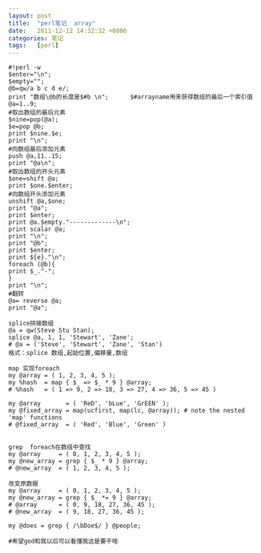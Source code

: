 ```yaml
---
layout: post
title:  "perl笔记  array"
date:   2011-12-12 14:32:32 +0800
categories: 笔记
tags:   [perl]
---
```


    #!perl -w
    $enter="\n";
    $empty="";
    @b=qw/a b c d e/;
    print "数组\@b的长度是$#b \n";      $#arrayname用来获得数组的最后一个索引值
    @a=1..9;
    #取出数组的最后元素
    $nine=pop(@a);
    $e=pop @b;
    print $nine.$e;
    print "\n";
    #向数组最后添加元素
    push @a,11..15;
    print "@a\n";
    #取出数组的开头元素
    $one=shift @a;
    print $one.$enter;
    #向数组开头添加元素
    unshift @a,$one;
    print "@a";
    print $enter;
    print @a.$empty."-------------\n";
    print scalar @a;
    print "\n";
    print "@b";
    print $enter;
    print ${e}."\n";
    foreach (@b){
    print $_."-";
    }
    print "\n";
    #翻转
    @a= reverse @a;
    print "@a";

    splice拼接数组
    @a = qw(Steve Stu Stan);
    splice @a, 1, 1, 'Stewart', 'Zane';
    # @a = ('Steve', 'Stewart', 'Zane', 'Stan') 
    格式：splice 数组,起始位置,偏移量,数组

    map 实现foreach
    my @array = ( 1, 2, 3, 4, 5 );
    my %hash  = map { $_ => $_ * 9 } @array;
    # %hash   = ( 1 => 9, 2 => 18, 3 => 27, 4 => 36, 5 => 45 )

    my @array       = ( 'ReD', 'bLue', 'GrEEN' );
    my @fixed_array = map(ucfirst, map(lc, @array)); # note the nested 'map' functions
    # @fixed_array  = ( 'Red', 'Blue', 'Green' )


    grep  foreach在数组中查找
    my @array     = ( 0, 1, 2, 3, 4, 5 );
    my @new_array = grep { $_ * 9 } @array;
    # @new_array  = ( 1, 2, 3, 4, 5 );

    改变原数据
    my @array     = ( 0, 1, 2, 3, 4, 5 );
    my @new_array = grep { $_ *= 9 } @array;
    # @array      = ( 0, 9, 18, 27, 36, 45 );
    # @new_array  = ( 9, 18, 27, 36, 45 );

    my @does = grep { /\bDoe$/ } @people;

    #希望god和我以后可以看懂我这是要干啥
    